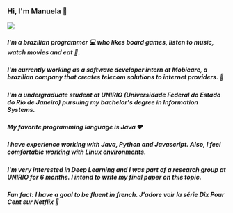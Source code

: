 ### Hi, I'm Manuela 🌟

<img src="https://www.programaria.org/wp-content/uploads/2016/11/tumblr-cachorro.gif"><img>

##### I'm a brazilian programmer 💻 who likes board games, listen to music, watch movies and eat 🍝. 
##### I'm currently working as a software developer intern at Mobicare, a brazilian company that creates telecom solutions to internet providers. 📶
##### I'm a undergraduate student at UNIRIO (Universidade Federal do Estado do Rio de Janeiro) pursuing my bachelor's degree in Information Systems.
##### My favorite programming language is Java ❤️
##### I have experience working with Java, Python and Javascript. Also, I feel comfortable working with Linux environments. 
##### I'm very interested in Deep Learning and I was part of a research group at UNIRIO for 6 months. I intend to write my final paper on this topic.
##### Fun fact: I have a goal to be fluent in french. *J'adore voir la série Dix Pour Cent sur Netflix 🍿*

<!--
**manuela-blanco/manuela-blanco** is a ✨ _special_ ✨ repository because its `README.md` (this file) appears on your GitHub profile.

Here are some ideas to get you started:

- 🔭 I’m currently working on ...
- 🌱 I’m currently learning ...
- 👯 I’m looking to collaborate on ...
- 🤔 I’m looking for help with ...
- 💬 Ask me about ...
- 📫 How to reach me: ...
- 😄 Pronouns: ...
- ⚡ Fun fact: ...
-->
